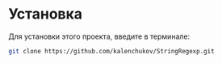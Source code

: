 # Установка
Для установки этого проекта, введите в терминале:
```bash
git clone https://github.com/kalenchukov/StringRegexp.git
```
